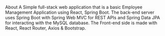 About
A Simple full-stack web application that is a basic Employee Management Application using React, Spring Boot. The back-end server uses Spring Boot with Spring Web MVC for REST APIs and Spring Data JPA for interacting with the MySQL database. The Front-end side is made with React, React Router, Axios & Bootstrap.
